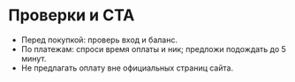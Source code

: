 # Проверки и CTA
- Перед покупкой: проверь вход и баланс.
- По платежам: спроси время оплаты и ник; предложи подождать до 5 минут.
- Не предлагать оплату вне официальных страниц сайта.